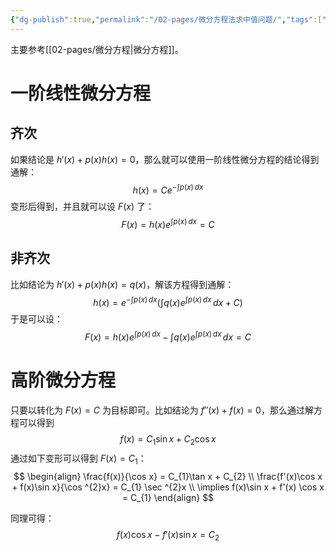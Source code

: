 ```yaml
---
{"dg-publish":true,"permalink":"/02-pages/微分方程法求中值问题/","tags":["personal/blog","math/高等数学/导数/中值定理","math/高等数学/微分方程"]}
---
```


主要参考[[02-pages/微分方程\|微分方程]]。
# 一阶线性微分方程
## 齐次

如果结论是 $\displaystyle h'(x)+p(x)h(x)=0$，那么就可以使用一阶线性微分方程的结论得到通解：
$$
h(x) = C e^{-\int p(x) \, dx }
$$
变形后得到，并且就可以设 $\displaystyle F(x)$ 了：
$$
F(x) = h(x) e ^{\int p(x) \, dx } = C
$$
## 非齐次
比如结论为 $\displaystyle h'(x) + p(x)h(x) = q(x)$，解该方程得到通解：
$$
h(x) = e ^{-\int p(x) \, dx } \left( \int q(x)e^{\int p(x) \, dx } \, dx + C \right)
$$
于是可以设：
$$
F(x) = h(x) e^{\int p(x) \, dx } - \int q(x)e^{\int p(x) \, dx } \, dx = C
$$
# 高阶微分方程
只要以转化为 $\displaystyle F(x) = C$ 为目标即可。比如结论为 $\displaystyle f''(x)+f(x) = 0$，那么通过解方程可以得到 
$$
f(x) = C_{1}\sin x + C_{2}\cos x
$$
通过如下变形可以得到 $\displaystyle F(x) = C_{1}$：
$$
\begin{align}
\frac{f(x)}{\cos x} = C_{1}\tan x + C_{2} \\
\frac{f'(x)\cos x + f(x)\sin x}{\cos ^{2}x} = C_{1} \sec ^{2}x \\
\implies f(x)\sin x + f'(x) \cos x = C_{1}
\end{align}
$$

同理可得：
$$
f(x)\cos x-f'(x)\sin x = C_{2}
$$
